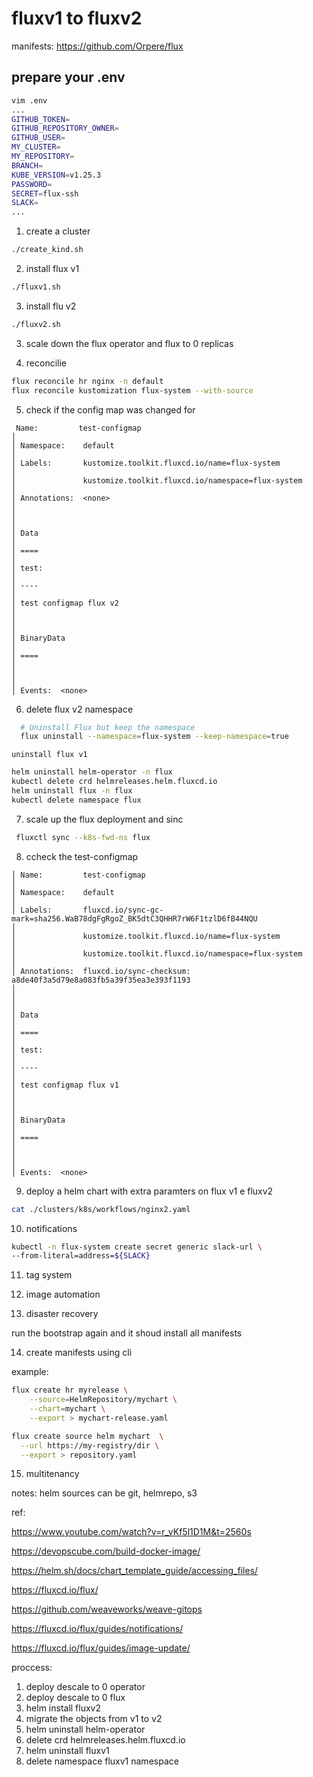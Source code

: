 # fluxv1 to fluxv2

manifests: https://github.com/Orpere/flux

## prepare your .env 

```bash 
vim .env 
...
GITHUB_TOKEN=
GITHUB_REPOSITORY_OWNER=
GITHUB_USER=
MY_CLUSTER=
MY_REPOSITORY=
BRANCH=
KUBE_VERSION=v1.25.3
PASSWORD=
SECRET=flux-ssh
SLACK=
...
```



1) create a cluster 

```bash
./create_kind.sh
```

2) install flux v1 

```bash
./fluxv1.sh
```

3) install flu v2 

```bash
./fluxv2.sh 
```

3) scale down the flux operator and flux to 0 replicas 

4) reconcilie 

```bash
flux reconcile hr nginx -n default
flux reconcile kustomization flux-system --with-source
``` 

5) check if the config map was changed for 

```
 Name:         test-configmap                                                                                                                                                                     │
│ Namespace:    default                                                                                                                                                                            │
│ Labels:       kustomize.toolkit.fluxcd.io/name=flux-system                                                                                                                                       │
│               kustomize.toolkit.fluxcd.io/namespace=flux-system                                                                                                                                  │
│ Annotations:  <none>                                                                                                                                                                             │
│                                                                                                                                                                                                  │
│ Data                                                                                                                                                                                             │
│ ====                                                                                                                                                                                             │
│ test:                                                                                                                                                                                            │
│ ----                                                                                                                                                                                             │
│ test configmap flux v2                                                                                                                                                                           │
│                                                                                                                                                                                                  │
│ BinaryData                                                                                                                                                                                       │
│ ====                                                                                                                                                                                             │
│                                                                                                                                                                                                  │
│ Events:  <none>
```


6) delete flux v2 namespace 

```bash
  # Uninstall Flux but keep the namespace
  flux uninstall --namespace=flux-system --keep-namespace=true

```

    uninstall flux v1

```bash
helm uninstall helm-operator -n flux 
kubectl delete crd helmreleases.helm.fluxcd.io
helm uninstall flux -n flux
kubectl delete namespace flux  
```


7) scale up the flux deployment and sinc 

```bash
 fluxctl sync --k8s-fwd-ns flux
```

8) ccheck the test-configmap 

```
│ Name:         test-configmap                                                                                                                                                                     │
│ Namespace:    default                                                                                                                                                                            │
│ Labels:       fluxcd.io/sync-gc-mark=sha256.WaB78dgFgRgoZ_BK5dtC3QHHR7rW6F1tzlD6fB44NQU                                                                                                          │
│               kustomize.toolkit.fluxcd.io/name=flux-system                                                                                                                                       │
│               kustomize.toolkit.fluxcd.io/namespace=flux-system                                                                                                                                  │
│ Annotations:  fluxcd.io/sync-checksum: a8de40f3a5d79e8a083fb5a39f35ea3e393f1193                                                                                                                  │
│                                                                                                                                                                                                  │
│ Data                                                                                                                                                                                             │
│ ====                                                                                                                                                                                             │
│ test:                                                                                                                                                                                            │
│ ----                                                                                                                                                                                             │
│ test configmap flux v1                                                                                                                                                                           │
│                                                                                                                                                                                                  │
│ BinaryData                                                                                                                                                                                       │
│ ====                                                                                                                                                                                             │
│                                                                                                                                                                                                  │
│ Events:  <none>
```
9) deploy a helm chart with extra paramters on flux v1 e fluxv2 

```bash
cat ./clusters/k8s/workflows/nginx2.yaml
```
10) notifications

```bash
kubectl -n flux-system create secret generic slack-url \
--from-literal=address=${SLACK}
```

11) tag system 

12) image automation 

13) disaster recovery 

run the bootstrap again and it shoud install all manifests 

14) create manifests using cli 

example:

```bash
flux create hr myrelease \
    --source=HelmRepository/mychart \
    --chart=mychart \
    --export > mychart-release.yaml

flux create source helm mychart  \
  --url https://my-registry/dir \
  --export > repository.yaml
```

15) multitenancy 


notes: 
helm sources can be git, helmrepo, s3 

ref: 

https://www.youtube.com/watch?v=r_vKf5l1D1M&t=2560s

https://devopscube.com/build-docker-image/

https://helm.sh/docs/chart_template_guide/accessing_files/

https://fluxcd.io/flux/

https://github.com/weaveworks/weave-gitops

https://fluxcd.io/flux/guides/notifications/

https://fluxcd.io/flux/guides/image-update/


proccess: 
1) deploy descale to 0 operator
2) deploy descale to 0 flux
3) helm install fluxv2
4) migrate the objects from v1 to v2 
5) helm uninstall helm-operator 
6) delete crd helmreleases.helm.fluxcd.io
7) helm uninstall fluxv1
8) delete namespace fluxv1 namespace

